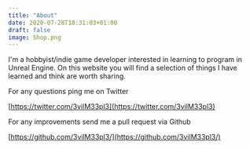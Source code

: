 ```yaml
---
title: "About"
date: 2020-07-28T18:31:03+01:00
draft: false
image: Shop.png
---
```

I'm a hobbyist/indie game developer interested in learning to program in Unreal Engine. 
On this website you will find a selection of things I have learned and think are worth sharing.

For any questions ping me on Twitter

[https://twitter.com/3vilM33pl3](https://twitter.com/3vilM33pl3)

For any improvements send me a pull request via Github

[https://github.com/3vilM33pl3/](https://github.com/3vilM33pl3/)


